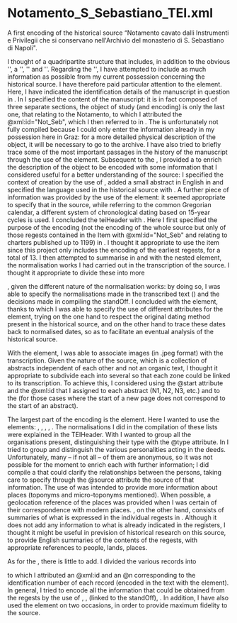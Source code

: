 # Notamento_S_Sebastiano_TEI.xml
A first encoding of the historical source “Notamento cavato dalli Instrumenti e Privilegii che si conservano nell'Archivio del monasterio di S. Sebastiano di Napoli".

I thought of a quadripartite structure that includes, in addition to the obvious '<teiHeader>', a '<standOff>', '<facsimile>' and '<text>'.
Regarding the '<teiHeader>', I have attempted to include as much information as possible from my current possession concerning the historical source. I have therefore paid particular attention to the <sourceDesc> element. Here, I have indicated the identification details of the manuscript in question in <msIdentifier>. In <msItem> I specified the content of the manuscript: it is in fact composed of three separate sections, the object of study (and encoding) is only the last one, that relating to the Notamento, to which I attributed the @xml:id="Not_Seb", which I then referred to in <text corresp="#Not_Seb">.
The <physDesc> is unfortunately not fully compiled because I could only enter the information already in my possession here in Graz: for a more detailed physical description of the object, it will be necessary to go to the archive. I have also tried to briefly trace some of the most important passages in the history of the manuscript through the use of the <history> element.
Subsequent to the <fileDesc>, I provided a <profileDesc> to enrich the description of the object to be encoded with some information that I considered useful for a better understanding of the source: I specified the context of creation by the use of <creation>, added a small abstract in English in <abstract> and specified the language used in the historical source with <langUsage>. A further piece of information was provided by the use of the <calendar> element: it seemed appropriate to specify that in the source, while referring to the common Gregorian calendar, a different system of chronological dating based on 15-year cycles is used.
I concluded the teiHeader with <encodingDesc>. Here I first specified the purpose of the encoding (not the encoding of the whole source but only of those regests contained in the Item with @xml:id="Not_Seb" and relating to charters published up to 1199) in <projectDesc>. I thought it appropriate to use the <samplingDecl> item since this project only includes the encoding of the earliest regests, for a total of 13.
I then attempted to summarise in <editorialDecl> and with the nested <normalisation> element, the normalisation works I had carried out in the transcription of the source. I thought it appropriate to divide these into more <p>, given the different nature of the normalisation works: by doing so, I was able to specify the normalisations made in the transcribed text (<text>) and the decisions made in compiling the standOff. I concluded with the <stdVals> element, thanks to which I was able to specify the use of different attributes for the <date> element, trying on the one hand to respect the original dating method present in the historical source, and on the other hand to trace these dates back to normalised dates, so as to facilitate an eventual analysis of the historical source.

With the <facsimile> element, I was able to associate images (in .jpeg format) with the transcription. Given the nature of the source, which is a collection of abstracts independent of each other and not an organic text, I thought it appropriate to subdivide each <surface> into several <zones> so that each zone could be linked to its transcription. To achieve this, I considered using the @start attribute and the @xml:id that I assigned to each abstract (N1, N2, N3, etc.) and to the <pb> (for those cases where the start of a new page does not correspond to the start of an abstract).

The largest part of the encoding is the <standOff> element. Here I wanted to use the elements: <listOrg>, <listPerson>, <listPlace>, <listRelation>, <listEvent>. The normalisations I did in the compilation of these lists were explained in the TEIHeader.
With <listOrg> I wanted to group all the organisations present, distinguishing their type with the @type attribute.
In <listPerson> I tried to group and distinguish the various personalities acting in the deeds. Unfortunately, many – if not all – of them are anonymous, so it was not possible for the moment to enrich each <person> with further information; I did compile a <listRelation> that could clarify the relationships between the persons, taking care to specify through the @source attribute the source of that information.
The use of <listPlace> was intended to provide more information about places (toponyms and micro-toponyms mentioned). When possible, a geolocation reference of the places was provided when I was certain of their correspondence with modern places.
<listEvent>, on the other hand, consists of summaries of what is expressed in the individual regests in <text>. Although it does not add any information to what is already indicated in the registers, I thought it might be useful in prevision of historical research on this source, to provide English summaries of the contents of the regests, with appropriate references to people, lands, places.

As for the <text>, there is little to add. I divided the various records into <p> to which I attributed an @xml:id and an @n corresponding to the identification number of each record (encoded in the text with the <idno> element). In general, I tried to encode all the information that could be obtained from the regests by the use of <persName>, <placeName>, <orgName> (linked to the standOff), <date>. In addition, I have also used the <fw> element on two occasions, in order to provide maximum fidelity to the source.
